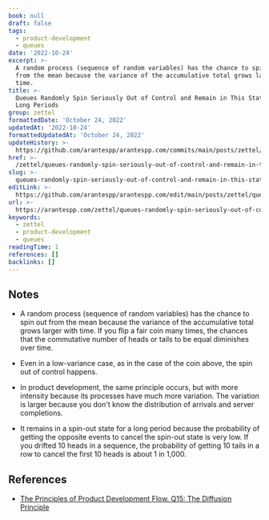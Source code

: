 ```yaml
---
book: null
draft: false
tags:
  - product-development
  - queues
date: '2022-10-24'
excerpt: >-
  A random process (sequence of random variables) has the chance to spin out
  from the mean because the variance of the accumulative total grows larger with
  time.
title: >-
  Queues Randomly Spin Seriously Out of Control and Remain in This State for
  Long Periods
group: zettel
formattedDate: 'October 24, 2022'
updatedAt: '2022-10-24'
formattedUpdatedAt: 'October 24, 2022'
updateHistory: >-
  https://github.com/arantespp/arantespp.com/commits/main/posts/zettel/queues-randomly-spin-seriously-out-of-control-and-remain-in-this-state-for-long-periods.md
href: >-
  /zettel/queues-randomly-spin-seriously-out-of-control-and-remain-in-this-state-for-long-periods
slug: >-
  queues-randomly-spin-seriously-out-of-control-and-remain-in-this-state-for-long-periods
editLink: >-
  https://github.com/arantespp/arantespp.com/edit/main/posts/zettel/queues-randomly-spin-seriously-out-of-control-and-remain-in-this-state-for-long-periods.md
url: >-
  https://arantespp.com/zettel/queues-randomly-spin-seriously-out-of-control-and-remain-in-this-state-for-long-periods
keywords:
  - zettel
  - product-development
  - queues
readingTime: 1
references: []
backlinks: []
---
```


## Notes

- A random process (sequence of random variables) has the chance to spin out from the mean because the variance of the accumulative total grows larger with time. If you flip a fair coin many times, the chances that the commutative number of heads or tails to be equal diminishes over time.

- Even in a low-variance case, as in the case of the coin above, the spin out of control happens.

- In product development, the same principle occurs, but with more intensity because its processes have much more variation. The variation is larger because you don't know the distribution of arrivals and server completions.

- It remains in a spin-out state for a long period because the probability of getting the opposite events to cancel the spin-out state is very low. If you drifted 10 heads in a sequence, the probability of getting 10 tails in a row to cancel the first 10 heads is about 1 in 1,000.

## References

- [The Principles of Product Development Flow. Q15: The Diffusion Principle](https://arantespp.com/books/the-principles-of-product-development-flow#q15-the-diffusion-principle-over-time-queues-will-randomly-spin-seriously-out-of-control-and-will-remain-in-this-state-for-long-periods)
